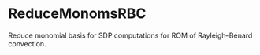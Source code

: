 # ReduceMonomsRBC
Reduce monomial basis for SDP computations for ROM of Rayleigh–Bénard convection.
